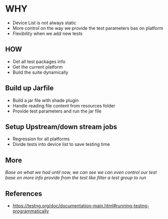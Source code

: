 # WHY
* Device List is not always static
* More control on the way we provide the test parameters bas on platform
* Flexibility when we add new tests

## HOW
* Get all test packages info
* Get the current platform 
* Build the suite dynamically 

## Build up Jarfile
* Build a jar file with shade plugin
* Handle reading file content from resources folder
* Provide test parameters and run the jar file

## Setup Upstream/down stream jobs
* Regression for all platforms
* Divide tests into device list to save testing time

## More
_Base on what we had until now, we can see we can even control our
 test base on more info provide from the test like filter a test group to run_

## References
- https://testng.org/doc/documentation-main.html#running-testng-programmatically

